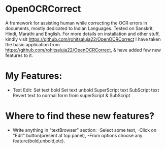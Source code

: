 # OpenOCRCorrect
A framework for assisting human while correcting the OCR errors in documents, mostly dedicated to Indian Languages.
Tested on Sanskrit, Hindi, Marathi and English. For more details on installation and other stuff, kindly visit 
https://github.com/rohitsaluja22/OpenOCRCorrect
I have taken the basic application from https://github.com/rohitsaluja22/OpenOCRCorrect, & have added few new features to it.
# My Features:
* Text Edit:
            Set text bold
            Set text unbold
            SuperScript text
            SubScript text
            Revert text to normal form from superScript & SubScript
# Where to find these new features?
* Write anything in "textBrowser" section:
    -Select some text,
    -Click on "Edit" button(present at top panel),
    -From options choose any feature(bold,unbold,etc).

